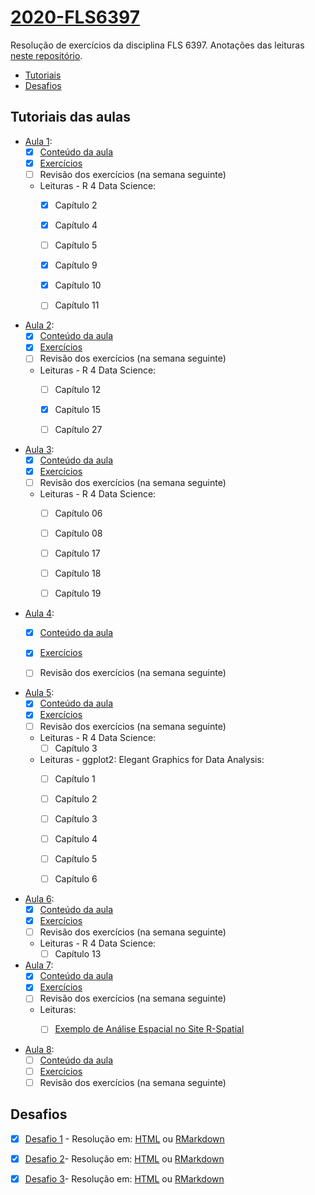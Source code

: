 # [2020-FLS6397](https://github.com/beatrizmilz/2020-FLS6397/)
Resolução de exercícios da disciplina FLS 6397. Anotações das leituras [neste repositório](https://github.com/beatrizmilz/studying_R4DS).

- [Tutoriais](https://github.com/beatrizmilz/2020-FLS6397/#tutoriais-das-aulas)
- [Desafios](https://github.com/beatrizmilz/2020-FLS6397/#desafios)

## Tutoriais das aulas

- [Aula 1](https://jonnyphillips.github.io/Ciencia_de_Dados/introducao.html):
  - [x]  [Conteúdo da aula](https://beatrizmilz.github.io/2020-FLS6397/aula_1/1_introducao.html)
  - [x]  [Exercícios](https://beatrizmilz.github.io/2020-FLS6397/aula_1/1_introducao_exercicios.html)
  - [ ]  Revisão dos exercícios (na semana seguinte)
  - Leituras - R 4 Data Science:
    - [x]  Capítulo 2
    - [x]  Capítulo 4
    - [ ]  Capítulo 5
    - [x]  Capítulo 9
    - [x]  Capítulo 10 
    - [ ]  Capítulo 11
    
    
- [Aula 2](https://jonnyphillips.github.io/Ciencia_de_Dados/abrindo_manipulando.html):
  - [x]  [Conteúdo da aula](https://beatrizmilz.github.io/2020-FLS6397/aula_2/aula_2.html)
  - [x]  [Exercícios](https://beatrizmilz.github.io/2020-FLS6397/aula_2/aula_2_exercicios.html)
  - [ ]  Revisão dos exercícios (na semana seguinte)
  - Leituras - R 4 Data Science:
    - [ ]  Capítulo 12
    - [x]  Capítulo 15 
    - [ ]  Capítulo 27
    
    
- [Aula 3](https://jonnyphillips.github.io/Ciencia_de_Dados/limpando_dados.html):
  - [x]  [Conteúdo da aula](https://beatrizmilz.github.io/2020-FLS6397/aula_3/aula_3.html)
  - [x]  [Exercícios](https://beatrizmilz.github.io/2020-FLS6397/aula_3/aula_3_exercicios.html)
  - [ ]  Revisão dos exercícios (na semana seguinte)
  - Leituras - R 4 Data Science:
    - [ ]  Capítulo 06
    - [ ]  Capítulo 08 
    - [ ]  Capítulo 17
    - [ ]  Capítulo 18
    - [ ]  Capítulo 19 
    
    
- [Aula 4](https://jonnyphillips.github.io/Ciencia_de_Dados/Estatisticas_Resumidas.html):
  - [x]  [Conteúdo da aula](https://beatrizmilz.github.io/2020-FLS6397/aula_4/aula_4.html)
  - [x]  [Exercícios](https://beatrizmilz.github.io/2020-FLS6397/aula_4/aula_4_exercicios.html)
  - [ ]  Revisão dos exercícios (na semana seguinte)


- [Aula 5](https://jonnyphillips.github.io/Ciencia_de_Dados/Tabelas.html):
  - [x]  [Conteúdo da aula](https://beatrizmilz.github.io/2020-FLS6397/aula_5/aula_5.html)
  - [x]   [Exercícios](https://beatrizmilz.github.io/2020-FLS6397/aula_5/aula_5_exercicios.html)
  - [ ]  Revisão dos exercícios (na semana seguinte)
  - Leituras - R 4 Data Science:
    - [ ]  Capítulo 3
  - Leituras - ggplot2: Elegant Graphics for Data Analysis:
    - [ ]  Capítulo 1
    - [ ]  Capítulo 2
    - [ ]  Capítulo 3
    - [ ]  Capítulo 4
    - [ ]  Capítulo 5
    - [ ]  Capítulo 6    
    
    
- [Aula 6](https://jonnyphillips.github.io/Ciencia_de_Dados/Graficos.html):
  - [x]  [Conteúdo da aula](https://beatrizmilz.github.io/2020-FLS6397/aula_6/aula_6.html)
  - [x]   [Exercícios](https://beatrizmilz.github.io/2020-FLS6397/aula_6/aula_6_exercicios.html)
  - [ ]  Revisão dos exercícios (na semana seguinte)
  - Leituras - R 4 Data Science:
    - [ ]  Capítulo 13
    
- [Aula 7](https://jonnyphillips.github.io/Ciencia_de_Dados/Juntando_Bancos.html):
  - [x]  [Conteúdo da aula](https://beatrizmilz.github.io/2020-FLS6397/aula_7/aula_7.Rmd)
  - [x]   [Exercícios](https://beatrizmilz.github.io/2020-FLS6397/aula_7/aula_7_exercicios.html)
  - [ ]  Revisão dos exercícios (na semana seguinte)
  - Leituras:
    - [ ]  [Exemplo de Análise Espacial no Site R-Spatial](https://www.r-spatial.org/r/2018/10/25/ggplot2-sf.html)
    
    
- [Aula 8](https://jonnyphillips.github.io/Ciencia_de_Dados/Mapas.html):
  - [ ]  [Conteúdo da aula](https://beatrizmilz.github.io/2020-FLS6397/aula_8/aula_8.Rmd)
  - [ ]   [Exercícios](https://beatrizmilz.github.io/2020-FLS6397/aula_8/aula_8_exercicios.html)
  - [ ]  Revisão dos exercícios (na semana seguinte)

## Desafios

- [x] [Desafio 1](https://jonnyphillips.github.io/Ciencia_de_Dados/Desafios/Desafio_1.html) - Resolução em: [HTML](https://beatrizmilz.github.io/2020-FLS6397/desafio_1/desafio_1.html) ou [RMarkdown](https://beatrizmilz.github.io/2020-FLS6397/desafio_1/desafio_1.Rmd)


- [x] [Desafio 2](https://jonnyphillips.github.io/Ciencia_de_Dados/Desafios/Desafio_2.html)- Resolução em: [HTML](https://beatrizmilz.github.io/2020-FLS6397/desafio_2/desafio_2.html) ou [RMarkdown](https://beatrizmilz.github.io/2020-FLS6397/desafio_2/desafio_2.Rmd)


- [x] [Desafio 3](https://jonnyphillips.github.io/Ciencia_de_Dados/Desafios/Desafio_3.html)- Resolução em: [HTML](https://beatrizmilz.github.io/2020-FLS6397/desafio_3/desafio_3.html) ou [RMarkdown](https://beatrizmilz.github.io/2020-FLS6397/desafio_3/desafio_3.Rmd)
